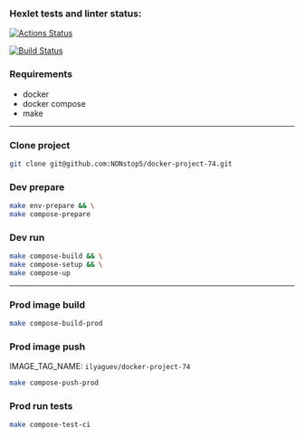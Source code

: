 ### Hexlet tests and linter status:
[![Actions Status](https://github.com/NONstop5/docker-project-74/actions/workflows/hexlet-check.yml/badge.svg)](https://github.com/NONstop5/docker-project-74/actions)

[![Build Status](https://github.com/NONstop5/docker-project-74/actions/workflows/push.yml/badge.svg)](https://github.com/NONstop5/docker-project-74/actions)

### Requirements

* docker
* docker compose
* make
---
### Clone project
```bash
git clone git@github.com:NONstop5/docker-project-74.git
```

### Dev prepare
```bash
make env-prepare && \
make compose-prepare
```

### Dev run
```bash
make compose-build && \
make compose-setup && \
make compose-up
```
---
### Prod image build
```bash
make compose-build-prod
```
### Prod image push
IMAGE_TAG_NAME: `ilyaguev/docker-project-74` 
```bash
make compose-push-prod
```
### Prod run tests
```bash
make compose-test-ci
```
